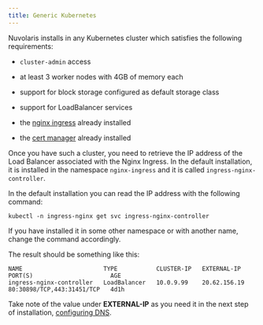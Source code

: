 ```yaml
---
title: Generic Kubernetes
---
```

Nuvolaris installs in any Kubernetes cluster which satisfies the
following requirements:

- `cluster-admin` access

- at least 3 worker nodes with 4GB of memory each

- support for block storage configured as default storage class

- support for LoadBalancer services

- the [nginx ingress](https://github.com/kubernetes/ingress-nginx)
    already installed

- the [cert manager](https://cert-manager.io/) already installed

Once you have such a cluster, you need to retrieve the IP address of the
Load Balancer associated with the Nginx Ingress. In the default
installation, it is installed in the namespace `nginx-ingress` and it is
called `ingress-nginx-controller`.

In the default installation you can read the IP address with the
following command:

    kubectl -n ingress-nginx get svc ingress-nginx-controller

If you have installed it in some other namespace or with another name,
change the command accordingly.

The result should be something like this:

    NAME                       TYPE           CLUSTER-IP   EXTERNAL-IP    PORT(S)                      AGE
    ingress-nginx-controller   LoadBalancer   10.0.9.99    20.62.156.19   80:30898/TCP,443:31451/TCP   4d1h

Take note of the value under **EXTERNAL-IP** as you need it in the next
step of installation, [configuring DNS](#configure-dns.adoc).
